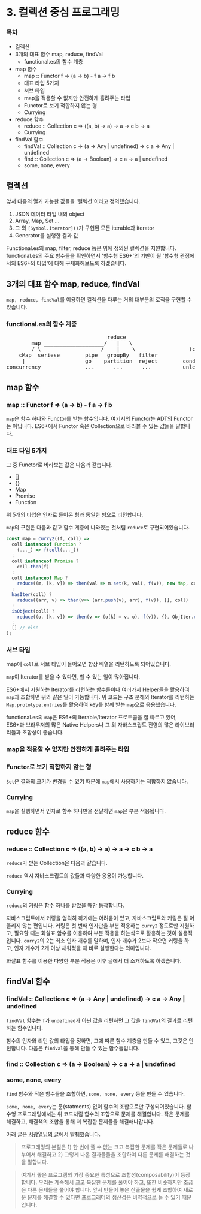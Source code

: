 # 3. 컬렉션 중심 프로그래밍

### 목차
- 컬렉션
- 3개의 대표 함수 map, reduce, findVal
  - functional.es의 함수 계층
- map 함수
  - map :: Functor f => (a -> b) - f a -> f b
  - 대표 타입 5가지
  - 서브 타입
  - map을 적용할 수 없지만 안전하게 흘려주는 타입
  - Functor로 보기 적합하지 않는 형
  - Currying
- reduce 함수
  - reduce :: Collection c => ((a, b) -> a) -> a -> c b -> a
  - Currying
- findVal 함수
  - findVal :: Collection c => (a -> Any | undefined) -> c a -> Any | undefined
  - find :: Collection c => (a -> Boolean) -> c a -> a | undefined
  - some, none, every

## 컬렉션

앞서 다음의 열거 가능한 값들을 '컬렉션'이라고 정의했습니다.

1. JSON 데이터 타입 내의 object
2. Array, Map, Set ...
3. 그 외 `[Symbol.iterator]()`가 구현된 모든 iterable과 iterator
4. Generator를 실행한 결과 값

Functional.es의 map, filter, reduce 등은 위에 정의된 컬렉션을 지원합니다. functional.es의 주요 함수들을 확인하면서 '함수형 ES6+'의 기반이 될 '함수형 관점에서의 ES6+의 타입'에 대해 구체화해보도록 하겠습니다.

## 3개의 대표 함수 map, reduce, findVal

`map, reduce, findVal`를 이용하면 컬렉션을 다루는 거의 대부분의 로직을 구현할 수 있습니다.

### functional.es의 함수 계층
<pre>
                                reduce                       (c)findVal
        map ___________________/   |   \                        /  \
        / \                   /    |    \                 (c)find   or, and
    cMap  seriese        pipe   groupBy   filter            /  \
     |                   go    partition  reject        cond    (c)some, (c)none, (c)every
concurrency              ...      ...      ...          unless
</pre>

## map 함수

### map :: Functor f => (a -> b) - f a -> f b

`map`은 함수 하나와 Functor를 받는 함수입니다. 여기서의 Functor는 ADT의 Functor는 아닙니다. ES6+에서 Functor 혹은 Collection으로 바라볼 수 있는 값들을 말합니다.

### 대표 타입 5가지

그 중 Functor로 바라보는 값은 다음과 같습니다.

 - []
 - {}
 - Map
 - Promise
 - Function

위 5개의 타입은 인자로 들어온 형과 동일한 형으로 리턴합니다.

<script>
const { map } = Functional;

console.log( map(a => a + 1, [1, 2]) );
// [2, 3]

console.log( map(a => a + 1, {a: 1, b: 2}) );
// {a: 2, b: 3}

console.log( map(a => a + 1, new Map([['a', 1], ['b', 2]])) );
// Map(2) {"a" => 2, "b" => 3}

console.log( map(a => a + 1, Promise.resolve(1)) );
// Promise {<resolved>: 2}

const f = map(a => a + 1, _=> 1);
console.log(f);
// (..._) => f(coll(..._))
console.log(f());
// 2
</script>

`map`의 구현은 다음과 같고 함수 계층에 나와있는 것처럼 `reduce`로 구현되어있습니다.

```javascript
const map = curry2((f, coll) =>
  coll instanceof Function ?
    (..._) => f(coll(..._))
  :
  coll instanceof Promise ?
    coll.then(f)
  :
  coll instanceof Map ?
    reduce((m, [k, v]) => then(val => m.set(k, val), f(v)), new Map, coll.entries())
  :
  hasIter(coll) ?
    reduce((arr, v) => then(v=> (arr.push(v), arr), f(v)), [], coll)
  :
  isObject(coll) ?
    reduce((o, [k, v]) => then(v => (o[k] = v, o), f(v)), {}, ObjIter.entries(coll))
  :
  [] // else
);
```

### 서브 타입

map에 `coll`로 서브 타입이 들어오면 항상 배열을 리턴하도록 되어있습니다.

<script>
// String
console.log(
  map(a => a + 1, "12")
);
// ["11", "21"]

// NodeList
console.log(
  map(el => el.nodeName, document.querySelectorAll('head *'))
);
// ['META', 'TITLE', 'SCRIPT']

// Iterator 1
console.log(
  map(a => a + 1, function *() {
    yield 1;
    yield 2;
  } ())
);
// [2, 3]
</script>

`map`이 Iterator를 받을 수 있다면, 할 수 있는 일이 많아집니다.

<script>
// Iterator 2
console.log(
  map(
    ([key, val]) => [key.toUpperCase(), val + 1],
    new Map([['a', 1], ['b', 2]]).entries())
);
// [["A", 2], ["B", 3]]

console.log(
  new Map(map(
    ([key, val]) => [key.toUpperCase(), val + 1],
    new Map([['c', 3], ['d', 4]]).entries()))
);
// Map(2) {"C" => 4, "D" => 5}
</script>

ES6+에서 지원하는 Iterator를 리턴하는 함수들이나 여러가지 Helper들을 활용하여 `map`과 조합하면 위와 같은 일이 가능합니다. 위 코드는 구조 분해와 Iterator를 리턴하는 `Map.prototype.entries`를 활용하여 key를 함께 받는 `map`으로 응용했습니다.

functional.es의 `map`은 ES6+의 Iterable/Iterator 프로토콜을 잘 따르고 있어, ES6+과 브라우저의 많은 Native Helpers나 그 외 자바스크립트 진영의 많은 라이브러리들과 조합성이 좋습니다.

### map을 적용할 수 없지만 안전하게 흘려주는 타입

<script>
console.log(map(v => v + 1, 1));
// []

console.log(map(v => v + 1, null));
// []

console.log(map(v => v + 1, undefined));
// []
</script>

### Functor로 보기 적합하지 않는 형

`Set`은 결과의 크기가 변경될 수 있기 때문에 `map`에서 사용하기는 적합하지 않습니다.

<script>
console.log( map(a => a % 2, new Set([1, 2, 3, 4])) );
// [1, 0, 1, 0]

console.log( new Set([1, 0, 1, 0]) );
// Set(2) {1, 0}
</script>

### Currying

`map`을 실행하면서 인자로 함수 하나만을 전달하면 `map`은 부분 적용됩니다.

<script>
const users = [{id: 1, name: 'AA'}, {id: 10, name: 'BB'}, {id: 5, name: 'CC'}];
const getIds = map(a => a.id);
console.log( getIds(users) );
// [1, 10, 5]
</script>

## reduce 함수

### reduce :: Collection c => ((a, b) -> a) -> a -> c b -> a

`reduce`가 받는 Collection은 다음과 같습니다.

<script>
const { reduce, log } = Functional;

const add = (a, b) => a + b;

log( reduce(add, [1, 2]) ); // 3
log( reduce(add, 0, [1, 2]) ); // 3
log( reduce(add, 10, [1, 2]) ); // 13
log( reduce(add, 100, { a: 1, b: 2 }) ); // 103
log( reduce(add, 200, new Map([['a', 1], ['b', 2]])) ); // 203
log( reduce(add, 300, new Set([1, 2])) ); // 303
log( reduce(add, 400, (function *() {
  yield 1;
  yield 2;
}())) ); // 403
</script>

`reduce` 역시 자바스크립트의 값들과 다양한 응용이 가능합니다.

<script>
const info = {
  title: "Function",
  list: new Map([
    ['map', 'Functor f => (a -> b) - f a -> f b'],
    ['reduce', 'Collection c => ((a, b) -> b) -> b -> c a -> a']
  ])
};

log(
  reduce(
    (a, [k, v]) => `${a}\n - ${k} :: ${v}`,
    info.title,
    info.list.entries())
);
// 결과
// Function
//  - map :: Functor f => (a -> b) - f a -> f b
//  - reduce :: Collection c => ((a, b) -> b) -> b -> c a -> a
</script>

### Currying

`reduce`의 커링은 함수 하나를 받았을 때만 동작합니다.

<script>
const addAll = reduce(add);

console.log( addAll([1, 2, 3, 4]) );
// 10
</script>

자바스크립트에서 커링을 엄격히 하기에는 어려움이 있고, 자바스크립트와 커링은 잘 어울리지 않는 편입니다. 커링은 첫 번째 인자만을 부분 적용하는 `curry2` 정도로만 지원하고, 필요할 때는 화살표 함수를 이용하여 부분 적용을 하는식으로 활용하는 것이 실용적입니다. `curry2`의 2는 최소 인자 개수를 말하며, 인자 개수가 2보다 작으면 커링을 하고, 인자 개수가 2개 이상 채워졌을 때 바로 실행한다는 의미입니다.

<script>
const addAllWith10 = _ => reduce(add, 10, _);

console.log( addAllWith10([1, 2, 3, 4]) );
// 20
</script>

화살표 함수를 이용한 다양한 부분 적용은 이후 글에서 더 소개하도록 하겠습니다.

## findVal 함수

### findVal :: Collection c => (a -> Any | undefined) -> c a -> Any | undefined

`findVal` 함수는 `f`가 `undefined`가 아닌 값을 리턴하면 그 값을 `findVal`의 결과로 리턴하는 함수입니다.

<script>
const { findVal } = Functional;
log(
  findVal(a => a.dream, [
    { name: 'AA' },
    { name: 'BB', dream: 'rap' },
    { name: 'CC' }
  ])
);
// rap
</script>

함수의 인자와 리턴 값의 타입을 정하면, 그에 따른 함수 계층을 만들 수 있고, 그것은 안전합니다. 다음은 `findVal`을 통해 만들 수 있는 함수들입니다.

### find :: Collection c => (a -> Boolean) -> c a -> a | undefined

<script>
const find = (f, coll) => findVal(a => f(a) ? a : undefined, coll);

log(
  find(a => a.dream, [
    { name: 'AA' },
    { name: 'BB', dream: 'rap' },
    { name: 'CC' }
  ])
);
// { name: 'BB', dream: 'rap' }
</script>

### some, none, every

`find` 함수와 작은 함수들을 조합하면, `some, none, every` 등을 만들 수 있습니다.

<script>
const isAny = a => a !== undefined;
const some = map(isAny, find);

log( some(a => a > 2, [1, 2, 4, 5]) );
// true
log( some(a => a < 2, [1, 2, 4, 5]) );
// true
log( some(a => a > 10, [1, 2, 4, 5]) );
// false

const isUndefined = a => a === undefined;
const none = map(isUndefined, find);

log( none(a => a > 2, [1, 2, 4, 5]) );
// false
log( none(a => a < 2, [1, 2, 4, 5]) );
// false
log( none(a => a > 10, [1, 2, 4, 5]) );
// true

const not = a => !a;
const every = (f, coll) => isUndefined(find(map(not, f), coll));

log( every(a => a < 2, [1, 2, 4, 5]) );
// false
log( every(a => a > 10, [1, 2, 4, 5]) );
// false
log( every(a => a > 0, [1, 2, 4, 5]) );
// true
</script>

`some, none, every`는 문(statments) 없이 함수의 조합으로만 구성되어있습니다. 함수형 프로그래밍에서는 위 코드처럼 합수의 조합으로 문제를 해결합니다. 작은 문제를 해결하고, 해결책의 조합을 통해 더 복잡한 문제들을 해결해나갑니다.

아래 글은 [서광열님의 글](https://haskellschool.wordpress.com/2016/10/19/%EC%99%9C-%ED%95%98%EC%8A%A4%EC%BC%88%EC%9D%84-%EB%B0%B0%EC%9B%8C%EC%95%BC-%ED%95%98%EB%8A%94%EA%B0%80)에서 발췌했습니다.

> 프로그래밍의 본질은 1) 한 번에 풀 수 없는 크고 복잡한 문제를 작은 문제들로 나누어서 해결하고 2) 그렇게 나온 결과물들을 조합하여 다른 문제를 해결하는 것을 말합니다.

> 여기서 좋은 프로그램의 가장 중요한 특성으로 조합성(composability)이 등장합니다. 우리는 계속해서 크고 복잡한 문제를 풀어야 하고, 또한 비슷하지만 조금은 다른 문제들을 풀어야 합니다. 앞서 만들어 놓은 산출물을 쉽게 조합하여 새로운 문제를 해결할 수 있다면 프로그래머의 생산성은 비약적으로 늘 수 있기 때문입니다.